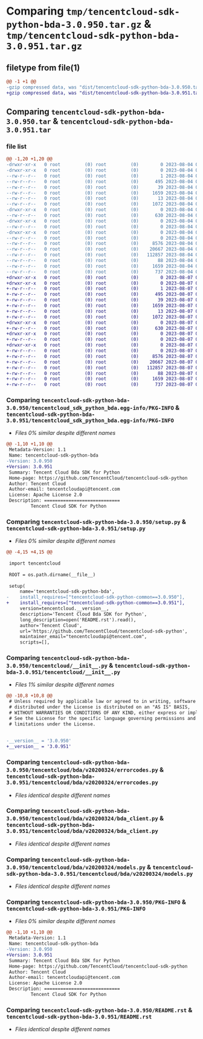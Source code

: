 # Comparing `tmp/tencentcloud-sdk-python-bda-3.0.950.tar.gz` & `tmp/tencentcloud-sdk-python-bda-3.0.951.tar.gz`

## filetype from file(1)

```diff
@@ -1 +1 @@
-gzip compressed data, was "dist/tencentcloud-sdk-python-bda-3.0.950.tar", last modified: Fri Aug  4 00:19:48 2023, max compression
+gzip compressed data, was "dist/tencentcloud-sdk-python-bda-3.0.951.tar", last modified: Mon Aug  7 00:19:30 2023, max compression
```

## Comparing `tencentcloud-sdk-python-bda-3.0.950.tar` & `tencentcloud-sdk-python-bda-3.0.951.tar`

### file list

```diff
@@ -1,20 +1,20 @@
-drwxr-xr-x   0 root         (0) root         (0)        0 2023-08-04 00:19:48.000000 tencentcloud-sdk-python-bda-3.0.950/
-drwxr-xr-x   0 root         (0) root         (0)        0 2023-08-04 00:19:48.000000 tencentcloud-sdk-python-bda-3.0.950/tencentcloud_sdk_python_bda.egg-info/
--rw-r--r--   0 root         (0) root         (0)        1 2023-08-04 00:19:48.000000 tencentcloud-sdk-python-bda-3.0.950/tencentcloud_sdk_python_bda.egg-info/dependency_links.txt
--rw-r--r--   0 root         (0) root         (0)      495 2023-08-04 00:19:48.000000 tencentcloud-sdk-python-bda-3.0.950/tencentcloud_sdk_python_bda.egg-info/SOURCES.txt
--rw-r--r--   0 root         (0) root         (0)       39 2023-08-04 00:19:48.000000 tencentcloud-sdk-python-bda-3.0.950/tencentcloud_sdk_python_bda.egg-info/requires.txt
--rw-r--r--   0 root         (0) root         (0)     1659 2023-08-04 00:19:48.000000 tencentcloud-sdk-python-bda-3.0.950/tencentcloud_sdk_python_bda.egg-info/PKG-INFO
--rw-r--r--   0 root         (0) root         (0)       13 2023-08-04 00:19:48.000000 tencentcloud-sdk-python-bda-3.0.950/tencentcloud_sdk_python_bda.egg-info/top_level.txt
--rw-r--r--   0 root         (0) root         (0)     1072 2023-08-04 00:19:48.000000 tencentcloud-sdk-python-bda-3.0.950/setup.py
-drwxr-xr-x   0 root         (0) root         (0)        0 2023-08-04 00:19:48.000000 tencentcloud-sdk-python-bda-3.0.950/tencentcloud/
--rw-r--r--   0 root         (0) root         (0)      630 2023-08-04 00:19:48.000000 tencentcloud-sdk-python-bda-3.0.950/tencentcloud/__init__.py
-drwxr-xr-x   0 root         (0) root         (0)        0 2023-08-04 00:19:48.000000 tencentcloud-sdk-python-bda-3.0.950/tencentcloud/bda/
--rw-r--r--   0 root         (0) root         (0)        0 2023-08-04 00:19:48.000000 tencentcloud-sdk-python-bda-3.0.950/tencentcloud/bda/__init__.py
-drwxr-xr-x   0 root         (0) root         (0)        0 2023-08-04 00:19:48.000000 tencentcloud-sdk-python-bda-3.0.950/tencentcloud/bda/v20200324/
--rw-r--r--   0 root         (0) root         (0)        0 2023-08-04 00:19:48.000000 tencentcloud-sdk-python-bda-3.0.950/tencentcloud/bda/v20200324/__init__.py
--rw-r--r--   0 root         (0) root         (0)     8576 2023-08-04 00:19:48.000000 tencentcloud-sdk-python-bda-3.0.950/tencentcloud/bda/v20200324/errorcodes.py
--rw-r--r--   0 root         (0) root         (0)    20667 2023-08-04 00:19:48.000000 tencentcloud-sdk-python-bda-3.0.950/tencentcloud/bda/v20200324/bda_client.py
--rw-r--r--   0 root         (0) root         (0)   112857 2023-08-04 00:19:48.000000 tencentcloud-sdk-python-bda-3.0.950/tencentcloud/bda/v20200324/models.py
--rw-r--r--   0 root         (0) root         (0)       88 2023-08-04 00:19:48.000000 tencentcloud-sdk-python-bda-3.0.950/setup.cfg
--rw-r--r--   0 root         (0) root         (0)     1659 2023-08-04 00:19:48.000000 tencentcloud-sdk-python-bda-3.0.950/PKG-INFO
--rw-r--r--   0 root         (0) root         (0)      737 2023-08-04 00:19:48.000000 tencentcloud-sdk-python-bda-3.0.950/README.rst
+drwxr-xr-x   0 root         (0) root         (0)        0 2023-08-07 00:19:30.000000 tencentcloud-sdk-python-bda-3.0.951/
+drwxr-xr-x   0 root         (0) root         (0)        0 2023-08-07 00:19:30.000000 tencentcloud-sdk-python-bda-3.0.951/tencentcloud_sdk_python_bda.egg-info/
+-rw-r--r--   0 root         (0) root         (0)        1 2023-08-07 00:19:30.000000 tencentcloud-sdk-python-bda-3.0.951/tencentcloud_sdk_python_bda.egg-info/dependency_links.txt
+-rw-r--r--   0 root         (0) root         (0)      495 2023-08-07 00:19:30.000000 tencentcloud-sdk-python-bda-3.0.951/tencentcloud_sdk_python_bda.egg-info/SOURCES.txt
+-rw-r--r--   0 root         (0) root         (0)       39 2023-08-07 00:19:30.000000 tencentcloud-sdk-python-bda-3.0.951/tencentcloud_sdk_python_bda.egg-info/requires.txt
+-rw-r--r--   0 root         (0) root         (0)     1659 2023-08-07 00:19:30.000000 tencentcloud-sdk-python-bda-3.0.951/tencentcloud_sdk_python_bda.egg-info/PKG-INFO
+-rw-r--r--   0 root         (0) root         (0)       13 2023-08-07 00:19:30.000000 tencentcloud-sdk-python-bda-3.0.951/tencentcloud_sdk_python_bda.egg-info/top_level.txt
+-rw-r--r--   0 root         (0) root         (0)     1072 2023-08-07 00:19:30.000000 tencentcloud-sdk-python-bda-3.0.951/setup.py
+drwxr-xr-x   0 root         (0) root         (0)        0 2023-08-07 00:19:30.000000 tencentcloud-sdk-python-bda-3.0.951/tencentcloud/
+-rw-r--r--   0 root         (0) root         (0)      630 2023-08-07 00:19:30.000000 tencentcloud-sdk-python-bda-3.0.951/tencentcloud/__init__.py
+drwxr-xr-x   0 root         (0) root         (0)        0 2023-08-07 00:19:30.000000 tencentcloud-sdk-python-bda-3.0.951/tencentcloud/bda/
+-rw-r--r--   0 root         (0) root         (0)        0 2023-08-07 00:19:30.000000 tencentcloud-sdk-python-bda-3.0.951/tencentcloud/bda/__init__.py
+drwxr-xr-x   0 root         (0) root         (0)        0 2023-08-07 00:19:30.000000 tencentcloud-sdk-python-bda-3.0.951/tencentcloud/bda/v20200324/
+-rw-r--r--   0 root         (0) root         (0)        0 2023-08-07 00:19:30.000000 tencentcloud-sdk-python-bda-3.0.951/tencentcloud/bda/v20200324/__init__.py
+-rw-r--r--   0 root         (0) root         (0)     8576 2023-08-07 00:19:30.000000 tencentcloud-sdk-python-bda-3.0.951/tencentcloud/bda/v20200324/errorcodes.py
+-rw-r--r--   0 root         (0) root         (0)    20667 2023-08-07 00:19:30.000000 tencentcloud-sdk-python-bda-3.0.951/tencentcloud/bda/v20200324/bda_client.py
+-rw-r--r--   0 root         (0) root         (0)   112857 2023-08-07 00:19:30.000000 tencentcloud-sdk-python-bda-3.0.951/tencentcloud/bda/v20200324/models.py
+-rw-r--r--   0 root         (0) root         (0)       88 2023-08-07 00:19:30.000000 tencentcloud-sdk-python-bda-3.0.951/setup.cfg
+-rw-r--r--   0 root         (0) root         (0)     1659 2023-08-07 00:19:30.000000 tencentcloud-sdk-python-bda-3.0.951/PKG-INFO
+-rw-r--r--   0 root         (0) root         (0)      737 2023-08-07 00:19:30.000000 tencentcloud-sdk-python-bda-3.0.951/README.rst
```

### Comparing `tencentcloud-sdk-python-bda-3.0.950/tencentcloud_sdk_python_bda.egg-info/PKG-INFO` & `tencentcloud-sdk-python-bda-3.0.951/tencentcloud_sdk_python_bda.egg-info/PKG-INFO`

 * *Files 0% similar despite different names*

```diff
@@ -1,10 +1,10 @@
 Metadata-Version: 1.1
 Name: tencentcloud-sdk-python-bda
-Version: 3.0.950
+Version: 3.0.951
 Summary: Tencent Cloud Bda SDK for Python
 Home-page: https://github.com/TencentCloud/tencentcloud-sdk-python
 Author: Tencent Cloud
 Author-email: tencentcloudapi@tencent.com
 License: Apache License 2.0
 Description: ============================
         Tencent Cloud SDK for Python
```

### Comparing `tencentcloud-sdk-python-bda-3.0.950/setup.py` & `tencentcloud-sdk-python-bda-3.0.951/setup.py`

 * *Files 0% similar despite different names*

```diff
@@ -4,15 +4,15 @@
 
 import tencentcloud
 
 ROOT = os.path.dirname(__file__)
 
 setup(
     name='tencentcloud-sdk-python-bda',
-    install_requires=["tencentcloud-sdk-python-common==3.0.950"],
+    install_requires=["tencentcloud-sdk-python-common==3.0.951"],
     version=tencentcloud.__version__,
     description='Tencent Cloud Bda SDK for Python',
     long_description=open('README.rst').read(),
     author='Tencent Cloud',
     url='https://github.com/TencentCloud/tencentcloud-sdk-python',
     maintainer_email="tencentcloudapi@tencent.com",
     scripts=[],
```

### Comparing `tencentcloud-sdk-python-bda-3.0.950/tencentcloud/__init__.py` & `tencentcloud-sdk-python-bda-3.0.951/tencentcloud/__init__.py`

 * *Files 1% similar despite different names*

```diff
@@ -10,8 +10,8 @@
 # Unless required by applicable law or agreed to in writing, software
 # distributed under the License is distributed on an "AS IS" BASIS,
 # WITHOUT WARRANTIES OR CONDITIONS OF ANY KIND, either express or implied.
 # See the License for the specific language governing permissions and
 # limitations under the License.
 
 
-__version__ = '3.0.950'
+__version__ = '3.0.951'
```

### Comparing `tencentcloud-sdk-python-bda-3.0.950/tencentcloud/bda/v20200324/errorcodes.py` & `tencentcloud-sdk-python-bda-3.0.951/tencentcloud/bda/v20200324/errorcodes.py`

 * *Files identical despite different names*

### Comparing `tencentcloud-sdk-python-bda-3.0.950/tencentcloud/bda/v20200324/bda_client.py` & `tencentcloud-sdk-python-bda-3.0.951/tencentcloud/bda/v20200324/bda_client.py`

 * *Files identical despite different names*

### Comparing `tencentcloud-sdk-python-bda-3.0.950/tencentcloud/bda/v20200324/models.py` & `tencentcloud-sdk-python-bda-3.0.951/tencentcloud/bda/v20200324/models.py`

 * *Files identical despite different names*

### Comparing `tencentcloud-sdk-python-bda-3.0.950/PKG-INFO` & `tencentcloud-sdk-python-bda-3.0.951/PKG-INFO`

 * *Files 0% similar despite different names*

```diff
@@ -1,10 +1,10 @@
 Metadata-Version: 1.1
 Name: tencentcloud-sdk-python-bda
-Version: 3.0.950
+Version: 3.0.951
 Summary: Tencent Cloud Bda SDK for Python
 Home-page: https://github.com/TencentCloud/tencentcloud-sdk-python
 Author: Tencent Cloud
 Author-email: tencentcloudapi@tencent.com
 License: Apache License 2.0
 Description: ============================
         Tencent Cloud SDK for Python
```

### Comparing `tencentcloud-sdk-python-bda-3.0.950/README.rst` & `tencentcloud-sdk-python-bda-3.0.951/README.rst`

 * *Files identical despite different names*

